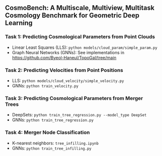 ## CosmoBench: A Multiscale, Multiview, Multitask Cosmology Benchmark for Geometric Deep Learning

### Task 1: Predicting Cosmological Parameters from Point Clouds
- Linear Least Squares (LLS): `python models/cloud_param/simple_param.py`
- Graph Neural Networks (GNNs): See implementations in <https://github.com/Byeol-Haneul/TopoGal/tree/main>

### Task 2: Predicting Velocities from Point Positions
- LLS: `python models/cloud_velocity/simple_velocity.py`
- GNNs: `python train_velocity.py`

### Task 3: Predicting Cosmological Parameters from Merger Trees
- DeepSets: `python train_tree_regression.py --model_type DeepSet`
- GNNs: `python train_tree_regression.py`

### Task 4: Merger Node Classification
- K-nearest neighbors: `tree_infilling.ipynb`
- GNNs: `python train_tree_infilling.py`